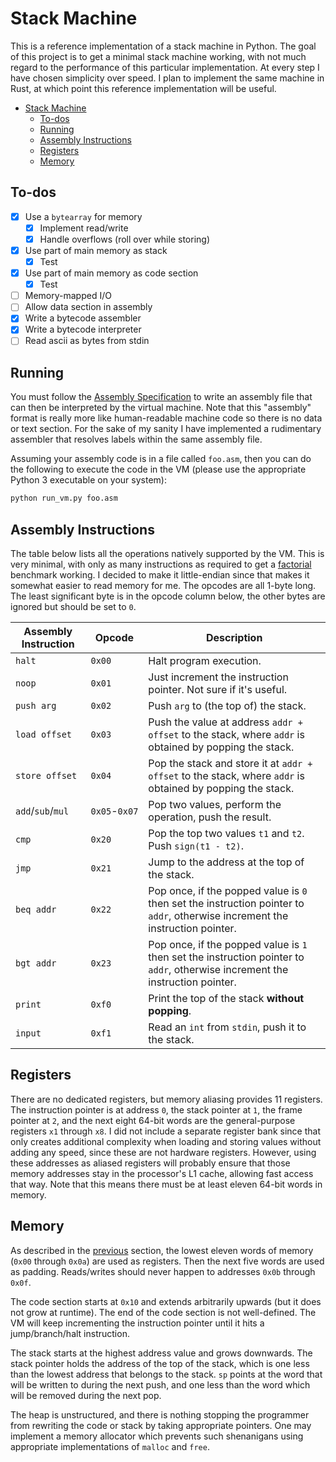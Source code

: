 # Stack Machine

This is a reference implementation of a stack machine in Python. The goal of
this project is to get a minimal stack machine working, with not much regard
to the performance of this particular implementation. At every step I have
chosen simplicity over speed. I plan to implement the same machine in Rust,
at which point this reference implementation will be useful.

- [Stack Machine](#stack-machine)
  - [To-dos](#to-dos)
  - [Running](#running)
  - [Assembly Instructions](#assembly-instructions)
  - [Registers](#registers)
  - [Memory](#memory)

## To-dos

- [x] Use a `bytearray` for memory
  - [x] Implement read/write
  - [x] Handle overflows (roll over while storing)
- [x] Use part of main memory as stack
  - [x] Test
- [x] Use part of main memory as code section
  - [x] Test
- [ ] Memory-mapped I/O
- [ ] Allow data section in assembly
- [x] Write a bytecode assembler
- [x] Write a bytecode interpreter
- [ ] Read ascii as bytes from stdin
## Running

You must follow the [Assembly Specification](#assembly-specification) to
write an assembly file that can then be interpreted by the virtual machine.
Note that this "assembly" format is really more like human-readable machine
code so there is no data or text section. For the sake of my sanity I have
implemented a rudimentary assembler that resolves labels within the same
assembly file.

Assuming your assembly code is in a file called `foo.asm`, then you can do the
following to execute the code in the VM (please use the appropriate Python 3
executable on your system):
```bash
python run_vm.py foo.asm
```

## Assembly Instructions

The table below lists all the operations natively supported by the VM. This is
very minimal, with only as many instructions as required to get a
[factorial](factorial.asm) benchmark working. I decided to make it
little-endian since that makes it somewhat easier to read memory for me.
The opcodes are all 1-byte long. The least significant byte is in the opcode
column below, the other bytes are ignored but should be set to `0`.

| Assembly Instruction | Opcode        | Description                                                                                                                   |
| -------------------- | ------------- | ----------------------------------------------------------------------------------------------------------------------------- |
| `halt`               | `0x00`        | Halt program execution.                                                                                                       |
| `noop`               | `0x01`        | Just increment the instruction pointer. Not sure if it's useful.                                                              |
| `push arg`           | `0x02`        | Push `arg` to (the top of) the stack.                                                                                         |
| `load offset`        | `0x03`        | Push the value at address `addr + offset` to the stack, where `addr` is obtained by popping the stack.                        |
| `store offset`       | `0x04`        | Pop the stack and store it at `addr + offset` to the stack, where `addr` is obtained by popping the stack.                    |
| `add`/`sub`/`mul`    | `0x05`-`0x07` | Pop two values, perform the operation, push the result.                                                                       |
| `cmp`                | `0x20`        | Pop the top two values `t1` and `t2`. Push `sign(t1 - t2)`.                                                                   |
| `jmp`                | `0x21`        | Jump to the address at the top of the stack.                                                                                  |
| `beq addr`           | `0x22`        | Pop once, if the popped value is `0` then set the instruction pointer to `addr`, otherwise increment the instruction pointer. |
| `bgt addr`           | `0x23`        | Pop once, if the popped value is `1` then set the instruction pointer to `addr`, otherwise increment the instruction pointer. |
| `print`              | `0xf0`        | Print the top of the stack **without popping**.                                                                               |
| `input`              | `0xf1`        | Read an `int` from `stdin`, push it to the stack.                                                                             |


## Registers

There are no dedicated registers, but memory aliasing provides 11 registers.
The instruction pointer is at address `0`, the stack pointer at `1`, the
frame pointer at `2`, and the next eight 64-bit words are the general-purpose
registers `x1` through `x8`. I did not include a separate register bank since
that only creates additional complexity when loading and storing values without
adding any speed, since these are not hardware registers. However, using these
addresses as aliased registers will probably ensure that those memory addresses
stay in the processor's L1 cache, allowing fast access that way. Note that this
means there must be at least eleven 64-bit words in memory.

## Memory

As described in the [previous](#registers) section, the lowest eleven words of
memory (`0x00` through `0x0a`) are used as registers. Then the next five words
are used as padding. Reads/writes should never happen to addresses `0x0b`
through `0x0f`.

The code section starts at `0x10` and extends arbitrarily upwards (but it does
not grow at runtime). The end of the code section is not well-defined. The VM
will keep incrementing the instruction pointer until it hits a jump/branch/halt
instruction.

The stack starts at the highest address value and grows downwards. The stack
pointer holds the address of the top of the stack, which is one less than the
lowest address that belongs to the stack. `sp` points at the word that will be
written to during the next push, and one less than the word which will be
removed during the next pop.

The heap is unstructured, and there is nothing stopping the programmer from
rewriting the code or stack by taking appropriate pointers. One may implement
a memory allocator which prevents such shenanigans using appropriate
implementations of `malloc` and `free`.
